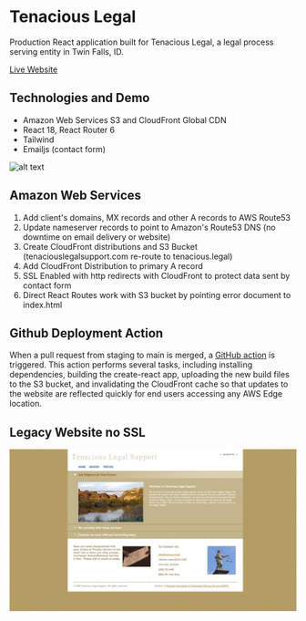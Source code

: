 # Tenacious Legal

Production React application built for Tenacious Legal, a legal process serving entity in Twin Falls, ID.

[Live Website](https://tenacious.legal/)

## Technologies and Demo

  - Amazon Web Services S3 and CloudFront Global CDN
  - React 18, React Router 6
  - Tailwind
  - Emailjs (contact form)

![alt text](/src/images/pdemo3.gif "Demo")

## Amazon Web Services

1. Add client's domains, MX records and other A records to AWS Route53
2. Update nameserver records to point to Amazon's Route53 DNS (no downtime on email delivery or website)
3. Create CloudFront distributions and S3 Bucket (tenaciouslegalsupport.com re-route to tenacious.legal) 
3. Add CloudFront Distribution to primary A record
4. SSL Enabled with http redirects with CloudFront to protect data sent by contact form
5. Direct React Routes work with S3 bucket by pointing error document to index.html

## Github Deployment Action

  When a pull request from staging to main is merged, a [GitHub action](https://github.com/patrick-misner/tenacious-legal/blob/main/.github/workflows/deploy.yml) is triggered. This action performs several tasks, including installing dependencies, building the create-react app, uploading the new build files to the S3 bucket, and invalidating the CloudFront cache so that updates to the website are reflected quickly for end users accessing any AWS Edge location.

## Legacy Website no SSL

![alt text](/src/images/legacy.jpg "Legacy Website")


